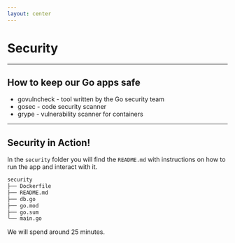 ```yaml
---
layout: center
---
```


# Security

---

## How to keep our Go apps safe

- govulncheck - tool written by the Go security team
- gosec - code security scanner
- grype - vulnerability scanner for containers

---

## Security in Action!

In the `security` folder you will find the `README.md` with instructions on how to run the app and interact with it.
```bash
security
├── Dockerfile
├── README.md
├── db.go
├── go.mod
├── go.sum
└── main.go
```
We will spend around 25 minutes.
